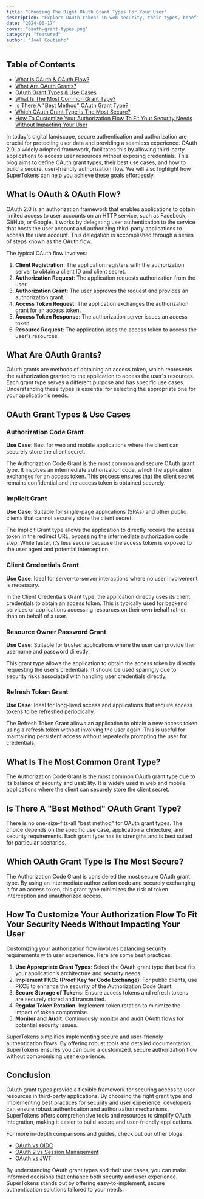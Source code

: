 ```yaml
---
title: "Choosing The Right OAuth Grant Types For Your User"
description: "Explore OAuth tokens in web security, their types, benefits, and best practices. Learn to implement and customize OAuth flows for optimal security and user experience."
date: "2024-06-17"
cover: "oauth-grant-types.png"
category: "featured"
author: "Joel Coutinho"
---
```


## Table of Contents
- [What Is OAuth & OAuth Flow?](#what-is-oauth--oauth-flow)
- [What Are OAuth Grants?](#what-are-oauth-grants)
- [OAuth Grant Types & Use Cases](#x-oauth-grant-types--use-cases)
- [What Is The Most Common Grant Type?](#what-is-the-most-common-grant-type)
- [Is There A "Best Method" OAuth Grant Type?](#is-there-a-best-method-oauth-grant-type)
- [Which OAuth Grant Type Is The Most Secure?](#which-oauth-grant-type-is-the-most-secure)
- [How To Customize Your Authorization Flow To Fit Your Security Needs Without Impacting Your User](#how-to-customize-your-authorization-flow-to-fit-your-security-needs-without-impacting-your-user)


In today's digital landscape, secure authentication and authorization are crucial for protecting user data and providing a seamless experience. OAuth 2.0, a widely adopted framework, facilitates this by allowing third-party applications to access user resources without exposing credentials. This blog aims to define OAuth grant types, their best use cases, and how to build a secure, user-friendly authorization flow. We will also highlight how SuperTokens can help you achieve these goals effortlessly.

## What Is OAuth & OAuth Flow?

OAuth 2.0 is an authorization framework that enables applications to obtain limited access to user accounts on an HTTP service, such as Facebook, GitHub, or Google. It works by delegating user authentication to the service that hosts the user account and authorizing third-party applications to access the user account. This delegation is accomplished through a series of steps known as the OAuth flow.

The typical OAuth flow involves:
1. **Client Registration**: The application registers with the authorization server to obtain a client ID and client secret.
2. **Authorization Request**: The application requests authorization from the user.
3. **Authorization Grant**: The user approves the request and provides an authorization grant.
4. **Access Token Request**: The application exchanges the authorization grant for an access token.
5. **Access Token Response**: The authorization server issues an access token.
6. **Resource Request**: The application uses the access token to access the user's resources.

## What Are OAuth Grants?

OAuth grants are methods of obtaining an access token, which represents the authorization granted to the application to access the user's resources. Each grant type serves a different purpose and has specific use cases. Understanding these types is essential for selecting the appropriate one for your application’s needs.

## OAuth Grant Types & Use Cases

### Authorization Code Grant

**Use Case**: Best for web and mobile applications where the client can securely store the client secret.

The Authorization Code Grant is the most common and secure OAuth grant type. It involves an intermediate authorization code, which the application exchanges for an access token. This process ensures that the client secret remains confidential and the access token is obtained securely.

### Implicit Grant

**Use Case**: Suitable for single-page applications (SPAs) and other public clients that cannot securely store the client secret.

The Implicit Grant type allows the application to directly receive the access token in the redirect URL, bypassing the intermediate authorization code step. While faster, it’s less secure because the access token is exposed to the user agent and potential interception.

### Client Credentials Grant

**Use Case**: Ideal for server-to-server interactions where no user involvement is necessary.

In the Client Credentials Grant type, the application directly uses its client credentials to obtain an access token. This is typically used for backend services or applications accessing resources on their own behalf rather than on behalf of a user.

### Resource Owner Password Grant

**Use Case**: Suitable for trusted applications where the user can provide their username and password directly.

This grant type allows the application to obtain the access token by directly requesting the user’s credentials. It should be used sparingly due to security risks associated with handling user credentials directly.

### Refresh Token Grant

**Use Case**: Ideal for long-lived access and applications that require access tokens to be refreshed periodically.

The Refresh Token Grant allows an application to obtain a new access token using a refresh token without involving the user again. This is useful for maintaining persistent access without repeatedly prompting the user for credentials.

## What Is The Most Common Grant Type?

The Authorization Code Grant is the most common OAuth grant type due to its balance of security and usability. It is widely used in web and mobile applications where the client can securely store the client secret.

## Is There A "Best Method" OAuth Grant Type?

There is no one-size-fits-all "best method" for OAuth grant types. The choice depends on the specific use case, application architecture, and security requirements. Each grant type has its strengths and is best suited for particular scenarios.

## Which OAuth Grant Type Is The Most Secure?

The Authorization Code Grant is considered the most secure OAuth grant type. By using an intermediate authorization code and securely exchanging it for an access token, this grant type minimizes the risk of token interception and unauthorized access.

## How To Customize Your Authorization Flow To Fit Your Security Needs Without Impacting Your User

Customizing your authorization flow involves balancing security requirements with user experience. Here are some best practices:

1. **Use Appropriate Grant Types**: Select the OAuth grant type that best fits your application’s architecture and security needs.
2. **Implement PKCE (Proof Key for Code Exchange)**: For public clients, use PKCE to enhance the security of the Authorization Code Grant.
3. **Secure Storage of Tokens**: Ensure access tokens and refresh tokens are securely stored and transmitted.
4. **Regular Token Rotation**: Implement token rotation to minimize the impact of token compromise.
5. **Monitor and Audit**: Continuously monitor and audit OAuth flows for potential security issues.

SuperTokens simplifies implementing secure and user-friendly authentication flows. By offering robust tools and detailed documentation, SuperTokens ensures you can build a customized, secure authorization flow without compromising user experience.

## Conclusion

OAuth grant types provide a flexible framework for securing access to user resources in third-party applications. By choosing the right grant type and implementing best practices for security and user experience, developers can ensure robust authentication and authorization mechanisms. SuperTokens offers comprehensive tools and resources to simplify OAuth integration, making it easier to build secure and user-friendly applications.

For more in-depth comparisons and guides, check out our other blogs:
- [OAuth vs OIDC](https://supertokens.com/blog/oauth-vs-oidc/)
- [OAuth 2 vs Session Management](https://supertokens.com/blog/oauth-2-vs-session-management/)
- [OAuth vs JWT](https://supertokens.com/blog/oauth-vs-jwt/)

By understanding OAuth grant types and their use cases, you can make informed decisions that enhance both security and user experience. SuperTokens stands out by offering easy-to-implement, secure authentication solutions tailored to your needs.